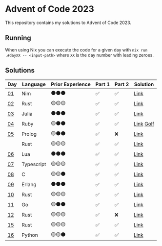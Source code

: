 # Advent of Code 2023

This repository contains my solutions to Advent of Code 2023.

## Running

When using Nix you can execute the code for a given day with `nix run .#dayXX -- <input-path>` where `XX` is the day number with leading zeroes.

## Solutions

| Day                                        | Language   | Prior Experience | Part 1 | Part 2 | Solution                                    |
| ------------------------------------------ | ---------- | ---------------- | ------ | ------ | ------------------------------------------- |
| [01](https://adventofcode.com/2023/day/1)  | Nim        | ⚫⚫⚫           | ✅     | ✅     | [Link](day01/main.nim)                      |
| [02](https://adventofcode.com/2023/day/2)  | Rust       | 🟡🟡🟡           | ✅     | ✅     | [Link](day02/src/main.rs)                   |
| [03](https://adventofcode.com/2023/day/3)  | Julia      | ⚫⚫⚫           | ✅     | ✅     | [Link](day03/main.jl)                       |
| [04](https://adventofcode.com/2023/day/4)  | Ruby       | 🟡⚫⚫           | ✅     | ✅     | [Link](day04/main.rb) [Golf](day04/golf.rb) |
| [05](https://adventofcode.com/2023/day/5)  | Prolog     | 🟡⚫⚫           | ✅     | ❌     | [Link](day05/main.pl)                       |
|                                            | Rust       | 🟡🟡🟡           | ✅     | ✅     | [Link](day05-rs/src/main.rs)                |
| [06](https://adventofcode.com/2023/day/6)  | Lua        | ⚫⚫⚫           | ✅     | ✅     | [Link](day06/main.lua)                      |
| [07](https://adventofcode.com/2023/day/7)  | Typescript | 🟡🟡🟡           | ✅     | ✅     | [Link](day07/main.ts)                       |
| [08](https://adventofcode.com/2023/day/8)  | C          | 🟡🟡⚫           | ✅     | ✅     | [Link](day08/src/)                          |
| [09](https://adventofcode.com/2023/day/9)  | Erlang     | ⚫⚫⚫           | ✅     | ✅     | [Link](day09/main.escript)                  |
| [10](https://adventofcode.com/2023/day/10) | Rust       | 🟡🟡🟡           | ✅     | ✅     | [Link](day10/src/main.rs)                   |
| [11](https://adventofcode.com/2023/day/11) | Go         | 🟡⚫⚫           | ✅     | ✅     | [Link](day11/main.go)                       |
| [12](https://adventofcode.com/2023/day/12) | Rust       | 🟡🟡🟡           | ✅     | ❌     | [Link](day12/src/main.rs)                   |
| [15](https://adventofcode.com/2023/day/15) | Rust       | 🟡🟡🟡           | ✅     | ✅     | [Link](day15/src/main.rs)                   |
| [16](https://adventofcode.com/2023/day/16) | Python     | 🟡🟡⚫           | ✅     | ✅     | [Link](day16/main.py)                       |
